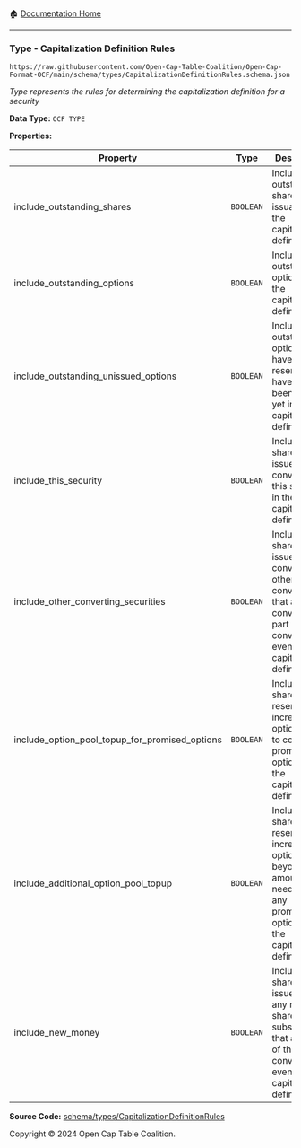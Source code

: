 :house: [Documentation Home](../../../README.md)

---

### Type - Capitalization Definition Rules

`https://raw.githubusercontent.com/Open-Cap-Table-Coalition/Open-Cap-Format-OCF/main/schema/types/CapitalizationDefinitionRules.schema.json`

_Type represents the rules for determining the capitalization definition for a security_

**Data Type:** `OCF TYPE`

**Properties:**

| Property                                       | Type      | Description                                                                                                                                         | Required   |
| ---------------------------------------------- | --------- | --------------------------------------------------------------------------------------------------------------------------------------------------- | ---------- |
| include_outstanding_shares                     | `BOOLEAN` | Include all outstanding share issuances in the capitalization definition                                                                            | `REQUIRED` |
| include_outstanding_options                    | `BOOLEAN` | Include all outstanding options in the capitalization definition                                                                                    | `REQUIRED` |
| include_outstanding_unissued_options           | `BOOLEAN` | Include all outstanding options that have been reserved but have not been issued yet in the capitalization definition                               | `REQUIRED` |
| include_this_security                          | `BOOLEAN` | Include the shares issued for converting this security in the capitalization definition                                                             | `REQUIRED` |
| include_other_converting_securities            | `BOOLEAN` | Include the shares issued for converting all other convertibles that are converted as part of the conversion event in the capitalization definition | `REQUIRED` |
| include_option_pool_topup_for_promised_options | `BOOLEAN` | Include the shares reserved for increasing option plans to cover all promised options in the capitalization definition                              | `REQUIRED` |
| include_additional_option_pool_topup           | `BOOLEAN` | Include the shares reserved for increasing option plans beyond the amount needed for any promised options in the capitalization definition          | `REQUIRED` |
| include_new_money                              | `BOOLEAN` | Include the shares issued for any new share subscriptions that are part of the conversion event in the capitalization definition                    | `REQUIRED` |

**Source Code:** [schema/types/CapitalizationDefinitionRules](../../../../schema/types/CapitalizationDefinitionRules.schema.json)

Copyright © 2024 Open Cap Table Coalition.
